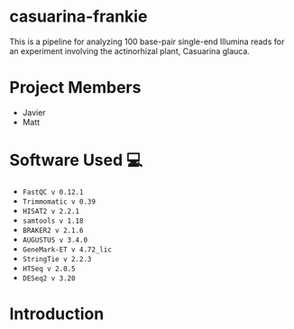 # casuarina-frankie
This is a pipeline for analyzing 100 base-pair single-end Illumina reads for an experiment involving the actinorhizal plant, Casuarina glauca.

# Project Members
- Javier
- Matt

# Software Used 💻

- `FastQC v 0.12.1`
- `Trimmomatic v 0.39`
- `HISAT2 v 2.2.1`
- `samtools v 1.18`
- `BRAKER2 v 2.1.6`
- `AUGUSTUS v 3.4.0`
- `GeneMark-ET v 4.72_lic`
- `StringTie v 2.2.3`
- `HTSeq v 2.0.5`
- `DESeq2 v 3.20`

# Introduction

